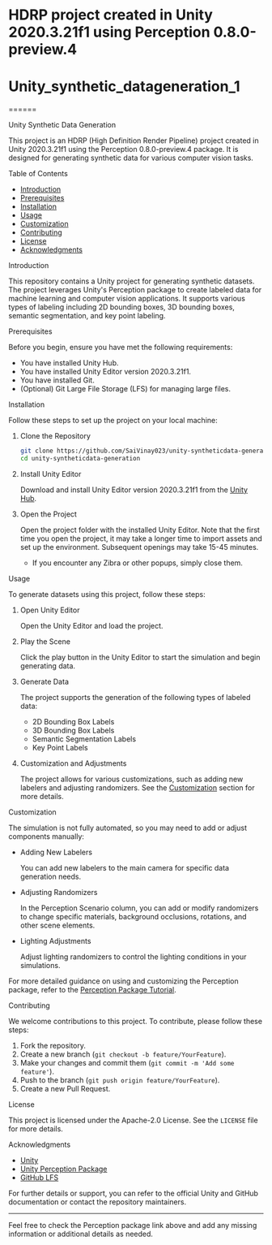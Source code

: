 
HDRP project created in Unity 2020.3.21f1 using Perception 0.8.0-preview.4
====
# Unity_synthetic_datageneration_1

======


 Unity Synthetic Data Generation

This project is an HDRP (High Definition Render Pipeline) project created in Unity 2020.3.21f1 using the Perception 0.8.0-preview.4 package. It is designed for generating synthetic data for various computer vision tasks.

 Table of Contents

- [Introduction](#introduction)
- [Prerequisites](#prerequisites)
- [Installation](#installation)
- [Usage](#usage)
- [Customization](#customization)
- [Contributing](#contributing)
- [License](#license)
- [Acknowledgments](#acknowledgments)

Introduction

This repository contains a Unity project for generating synthetic datasets. The project leverages Unity's Perception package to create labeled data for machine learning and computer vision applications. It supports various types of labeling including 2D bounding boxes, 3D bounding boxes, semantic segmentation, and key point labeling.

Prerequisites

Before you begin, ensure you have met the following requirements:

- You have installed Unity Hub. 
- You have installed Unity Editor version 2020.3.21f1.
- You have installed Git.
- (Optional) Git Large File Storage (LFS) for managing large files.

Installation

Follow these steps to set up the project on your local machine:

1. Clone the Repository

   ```sh
   git clone https://github.com/SaiVinay023/unity-syntheticdata-generation.git
   cd unity-syntheticdata-generation
   ```

2. Install Unity Editor

   Download and install Unity Editor version 2020.3.21f1 from the [Unity Hub](https://unity3d.com/get-unity/download).

3. Open the Project

   Open the project folder with the installed Unity Editor. Note that the first time you open the project, it may take a longer time to import assets and set up the environment. Subsequent openings may take 15-45 minutes.

   - If you encounter any Zibra or other popups, simply close them.

Usage

To generate datasets using this project, follow these steps:

1. Open Unity Editor

   Open the Unity Editor and load the project.

2. Play the Scene

   Click the play button in the Unity Editor to start the simulation and begin generating data.

3. Generate Data

   The project supports the generation of the following types of labeled data:
   - 2D Bounding Box Labels
   - 3D Bounding Box Labels
   - Semantic Segmentation Labels
   - Key Point Labels

4. Customization and Adjustments

   The project allows for various customizations, such as adding new labelers and adjusting randomizers. See the [Customization](#customization) section for more details.

 Customization

The simulation is not fully automated, so you may need to add or adjust components manually:

- Adding New Labelers

  You can add new labelers to the main camera for specific data generation needs. 

- Adjusting Randomizers

  In the Perception Scenario column, you can add or modify randomizers to change specific materials, background occlusions, rotations, and other scene elements.

- Lighting Adjustments

  Adjust lighting randomizers to control the lighting conditions in your simulations.

For more detailed guidance on using and customizing the Perception package, refer to the [Perception Package Tutorial](https://github.com/Unity-Technologies/com.unity.perception/blob/main/com.unity.perception/Documentation%7E/Tutorial/Phase1.md).

Contributing

We welcome contributions to this project. To contribute, please follow these steps:

1. Fork the repository.
2. Create a new branch (`git checkout -b feature/YourFeature`).
3. Make your changes and commit them (`git commit -m 'Add some feature'`).
4. Push to the branch (`git push origin feature/YourFeature`).
5. Create a new Pull Request.

License

This project is licensed under the Apache-2.0 License. See the `LICENSE` file for more details.

Acknowledgments

- [Unity](https://unity.com/)
- [Unity Perception Package](https://github.com/Unity-Technologies/com.unity.perception)
- [GitHub LFS](https://git-lfs.github.com/)

For further details or support, you can refer to the official Unity and GitHub documentation or contact the repository maintainers.

---

Feel free to check the Perception package link above and add any missing information or additional details as needed.
